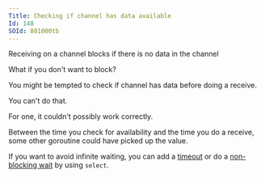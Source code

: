 ```yaml
---
Title: Checking if channel has data available
Id: 148
SOId: 801000tb
---
```


Receiving on a channel blocks if there is no data in the channel

What if you don't want to block?

You might be tempted to check if channel has data before doing a receive.

You can't do that.

For one, it couldn't possibly work correctly.

Between the time you check for availability and the time you do a receive, some other goroutine could have picked up the value.

If you want to avoid infinite waiting, you can add a [timeout](143) or do a [non-blocking wait](146) by using `select`.
